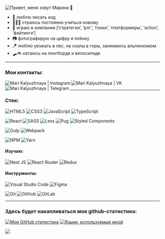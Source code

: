 ![Привет, меня зовут Марина 👋](https://github.com/MariJunior/MariJunior/blob/6710352733b4f155fb786f1d65fa08240993477d/banner.png)

- 🤖 люблю писать код
- 👩🏻‍💻 страюсь постоянно учиться новому
- 👾 играю в компании [’стратегии’, ’рпг’, ’гонки’, ’платформеры’, ’action’, ’файтинги’]
- 📷 фотографирую на цифру и плёнку
- 🪁 люблю уезжать в лес, на скалы в горы, занимаюсь альпинизмом
- 🛹🚲 катаюсь на лонгборде и велосипеде

___
### Мои контакты:

[<img align="left" alt="Mari Kalyuzhnaya | Instagram" src="https://img.shields.io/badge/Instagram-%23E4405F.svg?style=for-the-badge&logo=Instagram&logoColor=white" />][instagram]
[<img align="left" alt="Mari Kalyuzhnaya | VK" src="https://img.shields.io/badge/-Vkontakte-003f5c?style=for-the-badge&logo=Vk" />][vk]
[<img align="left" alt="Mari Kalyuzhnaya | Telegram" src="https://img.shields.io/badge/Telegram-2CA5E0?style=for-the-badge&logo=telegram&logoColor=white" />][telegram]
<br />

___
### Стек:

![HTML5](https://img.shields.io/badge/html5-%23E34F26.svg?style=for-the-badge&logo=html5&logoColor=white)
![CSS3](https://img.shields.io/badge/css3-%231572B6.svg?style=for-the-badge&logo=css3&logoColor=white)
![JavaScript](https://img.shields.io/badge/javascript-%23323330.svg?style=for-the-badge&logo=javascript&logoColor=%23F7DF1E)
![TypeScript](https://img.shields.io/badge/typescript-%23007ACC.svg?style=for-the-badge&logo=typescript&logoColor=white)

![React](https://img.shields.io/badge/react-%2320232a.svg?style=for-the-badge&logo=react&logoColor=%2361DAFB)
![SASS](https://img.shields.io/badge/SASS-hotpink.svg?style=for-the-badge&logo=SASS&logoColor=white)
![Less](https://img.shields.io/badge/less-2B4C80?style=for-the-badge&logo=less&logoColor=white)
![Pug](https://img.shields.io/badge/Pug-FFF?style=for-the-badge&logo=pug&logoColor=A86454)
![Styled Components](https://img.shields.io/badge/styled--components-DB7093?style=for-the-badge&logo=styled-components&logoColor=white)

![Gulp](https://img.shields.io/badge/GULP-%23CF4647.svg?style=for-the-badge&logo=gulp&logoColor=white)
![Webpack](https://img.shields.io/badge/webpack-%238DD6F9.svg?style=for-the-badge&logo=webpack&logoColor=black)

![NPM](https://img.shields.io/badge/NPM-%23000000.svg?style=for-the-badge&logo=npm&logoColor=white)
![Yarn](https://img.shields.io/badge/yarn-%232C8EBB.svg?style=for-the-badge&logo=yarn&logoColor=white)

#### Изучаю:
![Next JS](https://img.shields.io/badge/Next-black?style=for-the-badge&logo=next.js&logoColor=white)
![React Router](https://img.shields.io/badge/React_Router-CA4245?style=for-the-badge&logo=react-router&logoColor=white)
![Redux](https://img.shields.io/badge/redux-%23593d88.svg?style=for-the-badge&logo=redux&logoColor=white)

#### Инструменты:

![Visual Studio Code](https://img.shields.io/badge/Visual%20Studio%20Code-0078d7.svg?style=for-the-badge&logo=visual-studio-code&logoColor=white)
![Figma](https://img.shields.io/badge/figma-%23F24E1E.svg?style=for-the-badge&logo=figma&logoColor=white)

![Git](https://img.shields.io/badge/git-%23F05033.svg?style=for-the-badge&logo=git&logoColor=white)
![GitHub](https://img.shields.io/badge/github-%23121011.svg?style=for-the-badge&logo=github&logoColor=white)
![GitLab](https://img.shields.io/badge/gitlab-%23181717.svg?style=for-the-badge&logo=gitlab&logoColor=white)

___
### Здесь будет накапливаться моя github-статистика:

[![Моя GitHub статистика](https://github-readme-stats.vercel.app/api?username=MariJunior&hide=stars,issues,contribs&count_private=true&show_icons=true&include_all_commits=true&layout=compact&theme=solarized-light)](https://github.com/MariJunior/github-readme-stats)
[![Языки, используемые мной](https://github-readme-stats.vercel.app/api/top-langs/?username=MariJunior&layout=compact)](https://github.com/MariJunior/github-readme-stats)

![](https://komarev.com/ghpvc/?username=MariJunior)




[instagram]: https://www.instagram.com/mari_banana_k/
[vk]: https://vk.com/mari_banana
[telegram]: https://t.me/marina_klzhn
